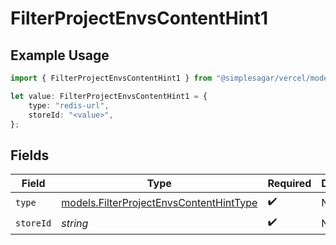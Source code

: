 # FilterProjectEnvsContentHint1

## Example Usage

```typescript
import { FilterProjectEnvsContentHint1 } from "@simplesagar/vercel/models/filterprojectenvsop.js";

let value: FilterProjectEnvsContentHint1 = {
    type: "redis-url",
    storeId: "<value>",
};
```

## Fields

| Field                                                                                    | Type                                                                                     | Required                                                                                 | Description                                                                              |
| ---------------------------------------------------------------------------------------- | ---------------------------------------------------------------------------------------- | ---------------------------------------------------------------------------------------- | ---------------------------------------------------------------------------------------- |
| `type`                                                                                   | [models.FilterProjectEnvsContentHintType](../models/filterprojectenvscontenthinttype.md) | :heavy_check_mark:                                                                       | N/A                                                                                      |
| `storeId`                                                                                | *string*                                                                                 | :heavy_check_mark:                                                                       | N/A                                                                                      |